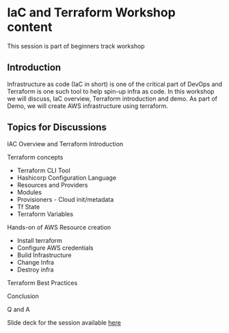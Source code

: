 # IaC and Terraform Workshop content
This session is part of beginners track workshop

## Introduction
Infrastructure as code (IaC in short) is one of the critical part of DevOps and Terraform is one such tool to help spin-up infra as code. In this workshop we will discuss, IaC overview, Terraform introduction and demo. As part of Demo, we will create AWS infrastructure using terraform.

## Topics for Discussions
IAC Overview and Terraform Introduction 

Terraform concepts
 - Terraform CLI Tool
 - Hashicorp Configuration Language
 - Resources and Providers
 - Modules
 - Provisioners - Cloud init/metadata
 - Tf State
 - Terraform Variables

Hands-on of AWS Resource creation
 - Install terraform
 - Configure AWS credentials
 - Build Infrastructure
 - Change Infra
 - Destroy infra

Terraform Best Practices

Conclusion

Q and A

Slide deck for the session available [here](https://docs.google.com/presentation/d/1vfJP2r0RKTfrnZgbtNkSI2ZqZgN1N2pc/edit?usp=sharing&ouid=103102640691937702263&rtpof=true&sd=true)
